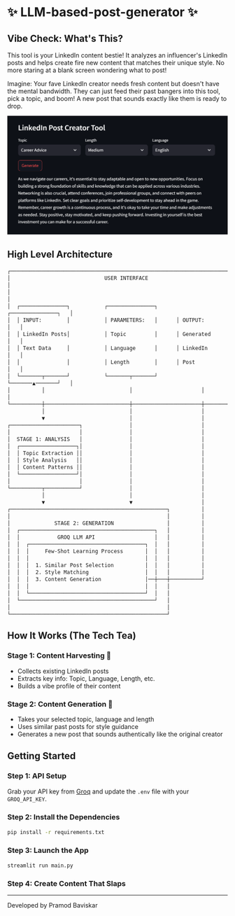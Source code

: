 # ✨ LLM-based-post-generator ✨

## Vibe Check: What's This?
This tool is your LinkedIn content bestie! It analyzes an influencer's LinkedIn posts and helps create fire new content that matches their unique style. No more staring at a blank screen wondering what to post!

Imagine: Your fave LinkedIn creator needs fresh content but doesn't have the mental bandwidth. They can just feed their past bangers into this tool, pick a topic, and boom! A new post that sounds exactly like them is ready to drop.

<img src="assets/Screenshot 2025-05-13 031642.png"/>

## High Level Architecture
```
┌─────────────────────────────────────────────────────────────────────────┐
│                              USER INTERFACE                             │
│                                                                         │
│  ┌───────────────┐           ┌───────────────┐      ┌───────────────┐   │
│  │ INPUT:        │           │ PARAMETERS:   │      │ OUTPUT:       │   │
│  │ LinkedIn Posts│           │ Topic         │      │ Generated     │   │
│  │ Text Data     │           │ Language      │      │ LinkedIn      │   │
│  │               │           │ Length        │      │ Post          │   │
│  └───────┬───────┘           └───────┬───────┘      └───────▲───────┘   │
│          │                           │                      │           │
└──────────┼───────────────────────────┼──────────────────────┼───────────┘
           │                           │                      │
           ▼                           │                      │
┌──────────────────────┐               │                      │
│                      │               │                      │
│  STAGE 1: ANALYSIS   │               │                      │
│  ┌──────────────────┐│               │                      │
│  │ Topic Extraction ││               │                      │
│  │ Style Analysis   ││               │                      │
│  │ Content Patterns ││               │                      │
│  └──────────────────┘│               │                      │
│                      │               │                      │
└──────────┬───────────┘               │                      │
           │                           │                      │
           ▼                           ▼                      │
┌──────────────────────────────────────────────────┐          │
│                                                  │          │
│              STAGE 2: GENERATION                 │          │
│  ┌───────────────────────────────────────────┐   │          │
│  │            GROQ LLM API                   │   │          │
│  │  ┌─────────────────────────────────────┐  │   │          │
│  │  │     Few-Shot Learning Process       │  │   │          │
│  │  │                                     │  │   │          │
│  │  │  1. Similar Post Selection          │  │   │          │
│  │  │  2. Style Matching                  │  │   │          │
│  │  │  3. Content Generation              │──┼───┼──────────┘
│  │  │                                     │  │   │
│  │  └─────────────────────────────────────┘  │   │
│  └───────────────────────────────────────────┘   │
│                                                  │
└──────────────────────────────────────────────────┘
```

## How It Works (The Tech Tea)

### Stage 1: Content Harvesting 🌱
- Collects existing LinkedIn posts
- Extracts key info: Topic, Language, Length, etc.
- Builds a vibe profile of their content

### Stage 2: Content Generation 🚀
- Takes your selected topic, language and length
- Uses similar past posts for style guidance
- Generates a new post that sounds authentically like the original creator

## Getting Started

### Step 1: API Setup
Grab your API key from [Groq](https://console.groq.com/keys) and update the `.env` file with your `GROQ_API_KEY`.

### Step 2: Install the Dependencies
```bash
pip install -r requirements.txt
```

### Step 3: Launch the App
```bash
streamlit run main.py
```

### Step 4: Create Content That Slaps

---

Developed by Pramod Baviskar
